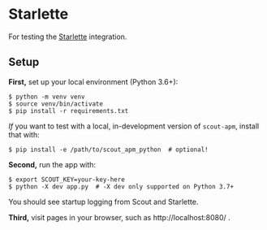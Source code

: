 Starlette
=========

For testing the [Starlette](https://www.starlette.io/) integration.

Setup
-----

**First,** set up your local environment (Python 3.6+):

```
$ python -m venv venv
$ source venv/bin/activate
$ pip install -r requirements.txt
```

*If* you want to test with a local, in-development version of `scout-apm`,
install that with:

```
$ pip install -e /path/to/scout_apm_python  # optional!
```

**Second,** run the app with:

```
$ export SCOUT_KEY=your-key-here
$ python -X dev app.py  # -X dev only supported on Python 3.7+
```

You should see startup logging from Scout and Starlette.

**Third,** visit pages in your browser, such as http://localhost:8080/ .
